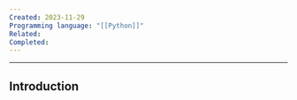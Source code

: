 ```yaml
---
Created: 2023-11-29
Programming language: "[[Python]]"
Related: 
Completed:
---
```

---
## Introduction
